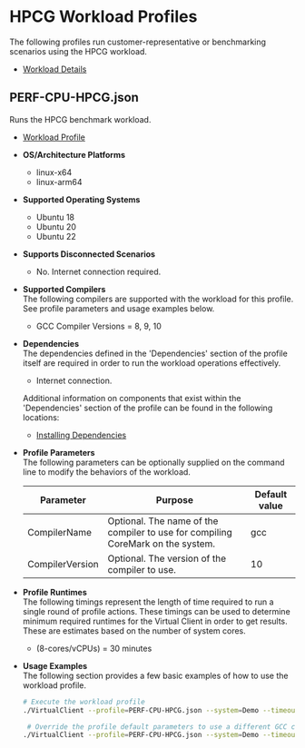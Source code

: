﻿# HPCG Workload Profiles
The following profiles run customer-representative or benchmarking scenarios using the HPCG workload.

* [Workload Details](./hpcg.md)  

## PERF-CPU-HPCG.json
Runs the HPCG benchmark workload.

* [Workload Profile](https://github.com/microsoft/VirtualClient/blob/main/src/VirtualClient/VirtualClient.Main/profiles/PERF-CPU-HPCG.json) 

* **OS/Architecture Platforms**
  * linux-x64
  * linux-arm64

* **Supported Operating Systems**
  * Ubuntu 18
  * Ubuntu 20
  * Ubuntu 22

* **Supports Disconnected Scenarios**  
  * No. Internet connection required.

* **Supported Compilers**  
  The following compilers are supported with the workload for this profile. See profile parameters and usage examples below.

  * GCC Compiler Versions = 8, 9, 10

* **Dependencies**  
  The dependencies defined in the 'Dependencies' section of the profile itself are required in order to run the workload operations effectively.
  * Internet connection.

  Additional information on components that exist within the 'Dependencies' section of the profile can be found in the following locations:
  * [Installing Dependencies](https://microsoft.github.io/VirtualClient/docs/category/dependencies/)

* **Profile Parameters**  
  The following parameters can be optionally supplied on the command line to modify the behaviors of the workload.

  | Parameter                 | Purpose                                                                         | Default value |
  |---------------------------|---------------------------------------------------------------------------------|---------------|
  | CompilerName              | Optional. The name of the compiler to use for compiling CoreMark on the system. | gcc
  | CompilerVersion           | Optional. The version of the compiler to use.  | 10 

* **Profile Runtimes**  
  The following timings represent the length of time required to run a single round of profile actions. These timings can be used to determine
  minimum required runtimes for the Virtual Client in order to get results. These are estimates based on the number of system cores.

  * (8-cores/vCPUs) = 30 minutes

* **Usage Examples**  
  The following section provides a few basic examples of how to use the workload profile.

  ``` bash
  # Execute the workload profile
  ./VirtualClient --profile=PERF-CPU-HPCG.json --system=Demo --timeout=1440 --packageStore="{BlobConnectionString|SAS Uri}"
  
   # Override the profile default parameters to use a different GCC compiler version
  ./VirtualClient --profile=PERF-CPU-HPCG.json --system=Demo --timeout=1440 --parameters="CompilerVersion=9" --packageStore="{BlobConnectionString|SAS Uri}"
  ```